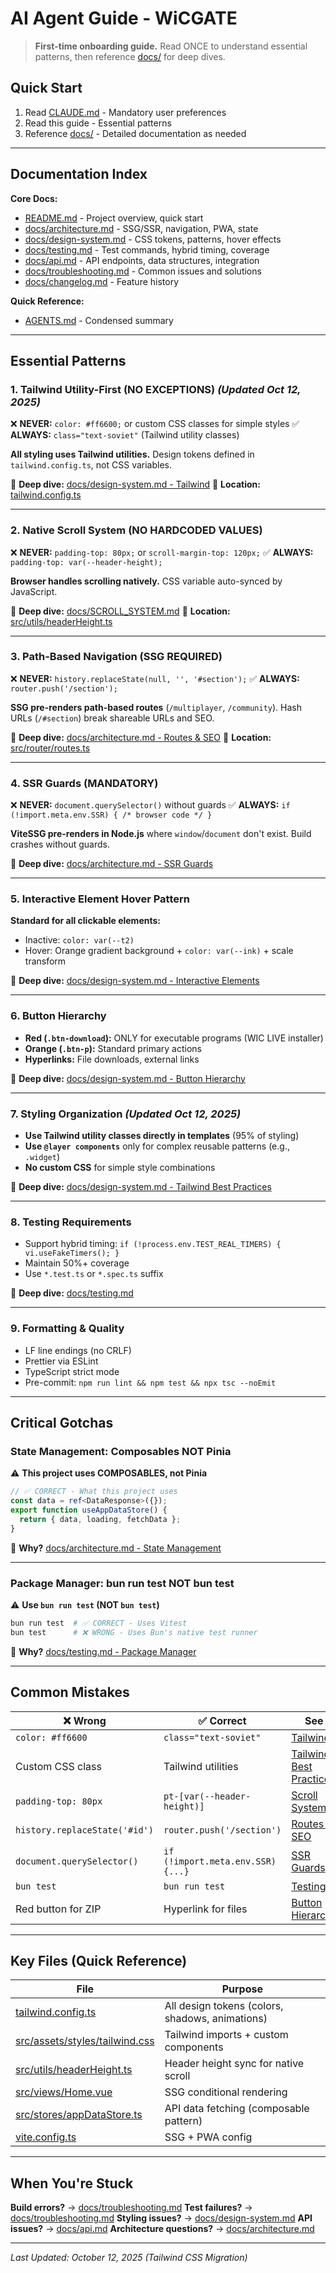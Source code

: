 # AI Agent Guide - WiCGATE

> **First-time onboarding guide.** Read ONCE to understand essential patterns, then reference [docs/](docs/) for deep dives.

## Quick Start

1. Read [CLAUDE.md](CLAUDE.md) - Mandatory user preferences
2. Read this guide - Essential patterns
3. Reference [docs/](docs/) - Detailed documentation as needed

---

## Documentation Index

**Core Docs:**
- [README.md](README.md) - Project overview, quick start
- [docs/architecture.md](docs/architecture.md) - SSG/SSR, navigation, PWA, state
- [docs/design-system.md](docs/design-system.md) - CSS tokens, patterns, hover effects
- [docs/testing.md](docs/testing.md) - Test commands, hybrid timing, coverage
- [docs/api.md](docs/api.md) - API endpoints, data structures, integration
- [docs/troubleshooting.md](docs/troubleshooting.md) - Common issues and solutions
- [docs/changelog.md](docs/changelog.md) - Feature history

**Quick Reference:**
- [AGENTS.md](AGENTS.md) - Condensed summary

---

## Essential Patterns

### 1. Tailwind Utility-First (NO EXCEPTIONS) *(Updated Oct 12, 2025)*

❌ **NEVER:** `color: #ff6600;` or custom CSS classes for simple styles
✅ **ALWAYS:** `class="text-soviet"` (Tailwind utility classes)

**All styling uses Tailwind utilities.** Design tokens defined in `tailwind.config.ts`, not CSS variables.

📖 **Deep dive:** [docs/design-system.md - Tailwind](docs/design-system.md#design-philosophy)
📍 **Location:** [tailwind.config.ts](tailwind.config.ts)

---

### 2. Native Scroll System (NO HARDCODED VALUES)

❌ **NEVER:** `padding-top: 80px;` or `scroll-margin-top: 120px;`
✅ **ALWAYS:** `padding-top: var(--header-height);`

**Browser handles scrolling natively.** CSS variable auto-synced by JavaScript.

📖 **Deep dive:** [docs/SCROLL_SYSTEM.md](docs/SCROLL_SYSTEM.md)
📍 **Location:** [src/utils/headerHeight.ts](src/utils/headerHeight.ts)

---

### 3. Path-Based Navigation (SSG REQUIRED)

❌ **NEVER:** `history.replaceState(null, '', '#section');`
✅ **ALWAYS:** `router.push('/section');`

**SSG pre-renders path-based routes** (`/multiplayer`, `/community`). Hash URLs (`/#section`) break shareable URLs and SEO.

📖 **Deep dive:** [docs/architecture.md - Routes & SEO](docs/architecture.md#routes--seo)
📍 **Location:** [src/router/routes.ts](src/router/routes.ts)

---

### 4. SSR Guards (MANDATORY)

❌ **NEVER:** `document.querySelector()` without guards
✅ **ALWAYS:** `if (!import.meta.env.SSR) { /* browser code */ }`

**ViteSSG pre-renders in Node.js** where `window`/`document` don't exist. Build crashes without guards.

📖 **Deep dive:** [docs/architecture.md - SSR Guards](docs/architecture.md#ssr-guards)

---

### 5. Interactive Element Hover Pattern

**Standard for all clickable elements:**
- Inactive: `color: var(--t2)`
- Hover: Orange gradient background + `color: var(--ink)` + scale transform

📖 **Deep dive:** [docs/design-system.md - Interactive Elements](docs/design-system.md#interactive-element-standards)

---

### 6. Button Hierarchy

- **Red (`.btn-download`):** ONLY for executable programs (WIC LIVE installer)
- **Orange (`.btn-p`):** Standard primary actions
- **Hyperlinks:** File downloads, external links

📖 **Deep dive:** [docs/design-system.md - Button Hierarchy](docs/design-system.md#download-button-hierarchy)

---

### 7. Styling Organization *(Updated Oct 12, 2025)*

- **Use Tailwind utility classes directly in templates** (95% of styling)
- **Use `@layer components`** only for complex reusable patterns (e.g., `.widget`)
- **No custom CSS** for simple style combinations

📖 **Deep dive:** [docs/design-system.md - Tailwind Best Practices](docs/design-system.md#tailwind-best-practices)

---

### 8. Testing Requirements

- Support hybrid timing: `if (!process.env.TEST_REAL_TIMERS) { vi.useFakeTimers(); }`
- Maintain 50%+ coverage
- Use `*.test.ts` or `*.spec.ts` suffix

📖 **Deep dive:** [docs/testing.md](docs/testing.md)

---

### 9. Formatting & Quality

- LF line endings (no CRLF)
- Prettier via ESLint
- TypeScript strict mode
- Pre-commit: `npm run lint && npm test && npx tsc --noEmit`

---

## Critical Gotchas

### State Management: Composables NOT Pinia

⚠️ **This project uses COMPOSABLES, not Pinia**

```typescript
// ✅ CORRECT - What this project uses
const data = ref<DataResponse>({});
export function useAppDataStore() {
  return { data, loading, fetchData };
}
```

📖 **Why?** [docs/architecture.md - State Management](docs/architecture.md#state-management)

---

### Package Manager: bun run test NOT bun test

⚠️ **Use `bun run test` (NOT `bun test`)**

```bash
bun run test  # ✅ CORRECT - Uses Vitest
bun test      # ❌ WRONG - Uses Bun's native test runner
```

📖 **Why?** [docs/testing.md - Package Manager](docs/testing.md#package-manager-comparison)

---

## Common Mistakes

| ❌ Wrong | ✅ Correct | See |
|----------|-----------|-----|
| `color: #ff6600` | `class="text-soviet"` | [Tailwind](docs/design-system.md#design-philosophy) |
| Custom CSS class | Tailwind utilities | [Tailwind Best Practices](docs/design-system.md#tailwind-best-practices) |
| `padding-top: 80px` | `pt-[var(--header-height)]` | [Scroll System](docs/SCROLL_SYSTEM.md) |
| `history.replaceState('#id')` | `router.push('/section')` | [Routes & SEO](docs/architecture.md#routes--seo) |
| `document.querySelector()` | `if (!import.meta.env.SSR) {...}` | [SSR Guards](docs/architecture.md#ssr-guards) |
| `bun test` | `bun run test` | [Testing](docs/testing.md#package-manager-comparison) |
| Red button for ZIP | Hyperlink for files | [Button Hierarchy](docs/design-system.md#download-button-hierarchy) |

---

## Key Files (Quick Reference)

| File | Purpose |
|------|---------|
| [tailwind.config.ts](tailwind.config.ts) | All design tokens (colors, shadows, animations) |
| [src/assets/styles/tailwind.css](src/assets/styles/tailwind.css) | Tailwind imports + custom components |
| [src/utils/headerHeight.ts](src/utils/headerHeight.ts) | Header height sync for native scroll |
| [src/views/Home.vue](src/views/Home.vue) | SSG conditional rendering |
| [src/stores/appDataStore.ts](src/stores/appDataStore.ts) | API data fetching (composable pattern) |
| [vite.config.ts](vite.config.ts) | SSG + PWA config |

---

## When You're Stuck

**Build errors?** → [docs/troubleshooting.md](docs/troubleshooting.md)
**Test failures?** → [docs/troubleshooting.md](docs/troubleshooting.md)
**Styling issues?** → [docs/design-system.md](docs/design-system.md)
**API issues?** → [docs/api.md](docs/api.md)
**Architecture questions?** → [docs/architecture.md](docs/architecture.md)

---

*Last Updated: October 12, 2025 (Tailwind CSS Migration)*
